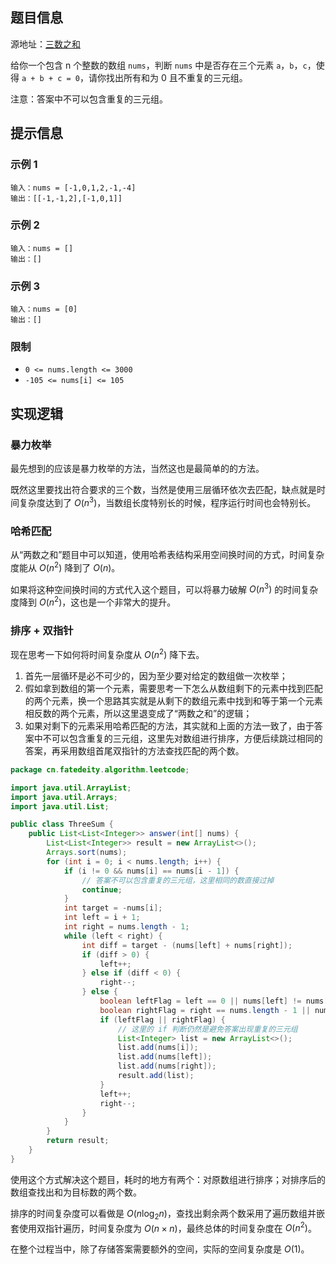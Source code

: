 
<!--more-->

## 题目信息

源地址：[三数之和](https://leetcode.cn/problems/3sum/)

给你一个包含 n 个整数的数组 `nums`，判断 `nums` 中是否存在三个元素 `a`，`b`，`c`，使得 `a + b + c = 0`，请你找出所有和为 0 且不重复的三元组。

注意：答案中不可以包含重复的三元组。

## 提示信息

### 示例 1

```
输入：nums = [-1,0,1,2,-1,-4]
输出：[[-1,-1,2],[-1,0,1]]
```

### 示例 2

```
输入：nums = []
输出：[]
```

### 示例 3

```
输入：nums = [0]
输出：[]
```

### 限制

- `0 <= nums.length <= 3000`
- `-105 <= nums[i] <= 105`

## 实现逻辑

### 暴力枚举

最先想到的应该是暴力枚举的方法，当然这也是最简单的的方法。

既然这里要找出符合要求的三个数，当然是使用三层循环依次去匹配，缺点就是时间复杂度达到了 $O(n^3)$，当数组长度特别长的时候，程序运行时间也会特别长。

### 哈希匹配

从“两数之和”题目中可以知道，使用哈希表结构采用空间换时间的方式，时间复杂度能从 $O(n^2)$ 降到了 $O(n)$。

如果将这种空间换时间的方式代入这个题目，可以将暴力破解 $O(n^3)$ 的时间复杂度降到 $O(n^2)$，这也是一个非常大的提升。

### 排序 + 双指针

现在思考一下如何将时间复杂度从 $O(n^2)$ 降下去。

1. 首先一层循环是必不可少的，因为至少要对给定的数组做一次枚举；
2. 假如拿到数组的第一个元素，需要思考一下怎么从数组剩下的元素中找到匹配的两个元素，换一个思路其实就是从剩下的数组元素中找到和等于第一个元素相反数的两个元素，所以这里退变成了“两数之和”的逻辑；
3. 如果对剩下的元素采用哈希匹配的方法，其实就和上面的方法一致了，由于答案中不可以包含重复的三元组，这里先对数组进行排序，方便后续跳过相同的答案，再采用数组首尾双指针的方法查找匹配的两个数。

```java
package cn.fatedeity.algorithm.leetcode;

import java.util.ArrayList;
import java.util.Arrays;
import java.util.List;

public class ThreeSum {
    public List<List<Integer>> answer(int[] nums) {
        List<List<Integer>> result = new ArrayList<>();
        Arrays.sort(nums);
        for (int i = 0; i < nums.length; i++) {
            if (i != 0 && nums[i] == nums[i - 1]) {
                // 答案不可以包含重复的三元组，这里相同的数直接过掉
                continue;
            }
            int target = -nums[i];
            int left = i + 1;
            int right = nums.length - 1;
            while (left < right) {
                int diff = target - (nums[left] + nums[right]);
                if (diff > 0) {
                    left++;
                } else if (diff < 0) {
                    right--;
                } else {
                    boolean leftFlag = left == 0 || nums[left] != nums[left - 1];
                    boolean rightFlag = right == nums.length - 1 || nums[right] != nums[right + 1];
                    if (leftFlag || rightFlag) {
                        // 这里的 if 判断仍然是避免答案出现重复的三元组
                        List<Integer> list = new ArrayList<>();
                        list.add(nums[i]);
                        list.add(nums[left]);
                        list.add(nums[right]);
                        result.add(list);
                    }
                    left++;
                    right--;
                }
            }
        }
        return result;
    }
}
```

使用这个方式解决这个题目，耗时的地方有两个：对原数组进行排序；对排序后的数组查找出和为目标数的两个数。

排序的时间复杂度可以看做是 $O(n\log_2n)$，查找出剩余两个数采用了遍历数组并嵌套使用双指针遍历，时间复杂度为 $O(n \times n)$，最终总体的时间复杂度在 $O(n^2)$。

在整个过程当中，除了存储答案需要额外的空间，实际的空间复杂度是 $O(1)$。

